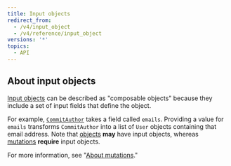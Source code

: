 ```yaml
---
title: Input objects
redirect_from:
  - /v4/input_object
  - /v4/reference/input_object
versions: '*'
topics:
  - API
---
```


## About input objects

[Input objects](https://graphql.github.io/graphql-spec/June2018/#sec-Input-Objects) can be described as "composable objects" because they include a set of input fields that define the object.

For example, [`CommitAuthor`](/graphql/reference/input-objects#commitauthor) takes a field called `emails`. Providing a value for `emails` transforms `CommitAuthor` into a list of `User` objects containing that email address. Note that [objects](/graphql/reference/objects) **may** have input objects, whereas [mutations](/graphql/reference/mutations) **require** input objects.

For more information, see "[About mutations](/graphql/guides/forming-calls-with-graphql#about-mutations)."

<!-- this page is pre-rendered by scripts because it's too big to load dynamically -->
<!-- see lib/graphql/static/prerendered-input-objects.json -->
